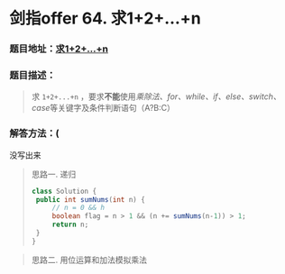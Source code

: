 # 剑指offer 64. 求1+2+…+n

### 题目地址：[求1+2+…+n](https://leetcode-cn.com/problems/qiu-12n-lcof/)



### 题目描述：

>求 `1+2+...+n` ，要求**不能**使用*乘除法、for、while、if、else、switch、case*等关键字及条件判断语句（A?B:C）



### 解答方法：(

没写出来

> 思路一. 递归
>
> ```java
> class Solution {
>  public int sumNums(int n) {
>      // n = 0 && h
>      boolean flag = n > 1 && (n += sumNums(n-1)) > 1;
>      return n;
>  }
> }
> ```

> 思路二. 用位运算和加法模拟乘法

